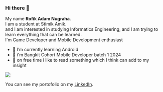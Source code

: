 ### Hi there 👋

My name **Rofik Adam Nugraha**.<br>
I am a student at Stimik Amik.<br>
and I am interested in studying Informatics Engineering, and I am trying to learn everything that can be learned.<br>
I'm Game Developer and Mobile Development enthusiast
- 🌱 I’m currently learning Android
- 📕 i'm Bangkit Cohort Mobile Developer batch 1 2024
- 📖 on free time i like to read something which I think can add to my insight

  
![](https://media.licdn.com/dms/image/D5616AQHROaKd5gkixg/profile-displaybackgroundimage-shrink_350_1400/0/1706683130736?e=1713398400&v=beta&t=mO_w7PhtAQLQkfAKC-kTM_R9mWDvL5ycMnbTbtYS9KU)

You can see my portofolio on my [LinkedIn](https://www.linkedin.com/in/rofik-adam-nugraha-a65202222/).<br>
